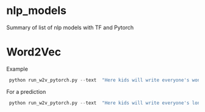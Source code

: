 # nlp_models
Summary of list of nlp models with TF and Pytorch

# Word2Vec

Example 
```python
 python run_w2v_pytorch.py --text  "Here kids will write everyone's wonderful long text"
```
For a prediction
```python
 python run_w2v_pytorch.py --text  "Here kids will write everyone's long text" --train 0
```